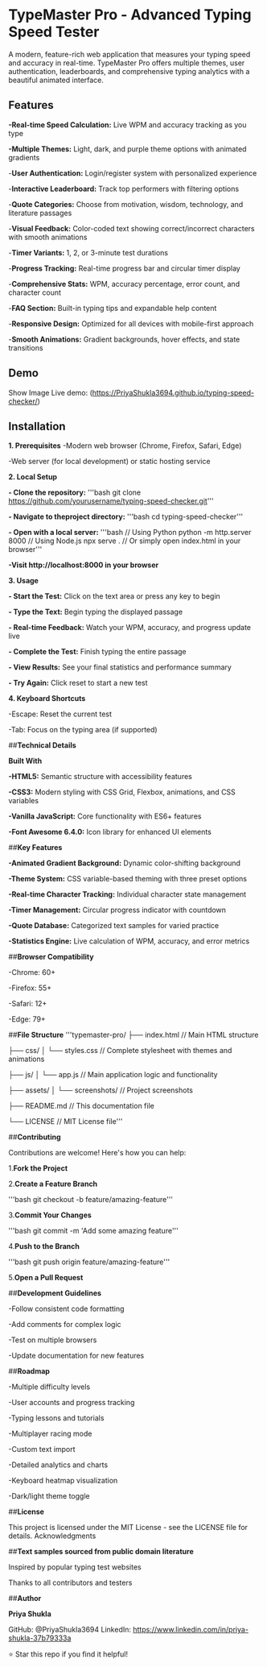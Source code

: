 # **TypeMaster Pro - Advanced Typing Speed Tester**
A modern, feature-rich web application that measures your typing speed and accuracy in real-time. TypeMaster Pro offers multiple themes, user authentication, leaderboards, and comprehensive typing analytics with a beautiful animated interface.

## **Features**

**-Real-time Speed Calculation:** Live WPM and accuracy tracking as you type

**-Multiple Themes:** Light, dark, and purple theme options with animated gradients

-**User Authentication:** Login/register system with personalized experience

-**Interactive Leaderboard:** Track top performers with filtering options

-**Quote Categories:** Choose from motivation, wisdom, technology, and literature passages

-**Visual Feedback:** Color-coded text showing correct/incorrect characters with smooth animations

-**Timer Variants:** 1, 2, or 3-minute test durations

-**Progress Tracking:** Real-time progress bar and circular timer display

-**Comprehensive Stats:** WPM, accuracy percentage, error count, and character count

-**FAQ Section:** Built-in typing tips and expandable help content

-**Responsive Design:** Optimized for all devices with mobile-first approach

-**Smooth Animations:** Gradient backgrounds, hover effects, and state transitions

## **Demo**
Show Image
Live demo: (https://PriyaShukla3694.github.io/typing-speed-checker/)


## **Installation**

 **1. Prerequisites**
-Modern web browser (Chrome, Firefox, Safari, Edge)

-Web server (for local development) or static hosting service

 **2. Local Setup**
 
**- Clone the repository:**
'''bash
   git clone https://github.com/yourusername/typing-speed-checker.git'''

**- Navigate to theproject directory:**
'''bash
   cd typing-speed-checker'''

**- Open with a local server:**
'''bash
// Using Python
python -m http.server 8000
// Using Node.js
npx serve .
// Or simply open index.html in your browser'''

**-Visit http://localhost:8000 in your browser**

 **3. Usage**

**- Start the Test:** Click on the text area or press any key to begin

**- Type the Text:** Begin typing the displayed passage

**- Real-time Feedback:** Watch your WPM, accuracy, and progress update live

**- Complete the Test:** Finish typing the entire passage

**- View Results:** See your final statistics and performance summary

**- Try Again:** Click reset to start a new test

**4. Keyboard Shortcuts**

-Escape: Reset the current test

-Tab: Focus on the typing area (if supported)

##**Technical Details**

**Built With**

**-HTML5:** Semantic structure with accessibility features

**-CSS3:** Modern styling with CSS Grid, Flexbox, animations, and CSS variables

**-Vanilla JavaScript:** Core functionality with ES6+ features

**-Font Awesome 6.4.0:** Icon library for enhanced UI elements

##**Key Features**

**-Animated Gradient Background:** Dynamic color-shifting background

**-Theme System:** CSS variable-based theming with three preset options

**-Real-time Character Tracking:** Individual character state management

**-Timer Management:** Circular progress indicator with countdown

**-Quote Database:** Categorized text samples for varied practice

**-Statistics Engine:** Live calculation of WPM, accuracy, and error metrics

##**Browser Compatibility**

-Chrome: 60+

-Firefox: 55+

-Safari: 12+

-Edge: 79+

##**File Structure**
'''typemaster-pro/
├── index.html              // Main HTML structure

├── css/
│   └── styles.css          // Complete stylesheet with themes and animations

├── js/
│   └── app.js              // Main application logic and functionality

├── assets/
│   └── screenshots/        // Project screenshots

├── README.md               // This documentation file

└── LICENSE                 // MIT License file'''


##**Contributing**

Contributions are welcome! Here's how you can help:

1.**Fork the Project**

2.**Create a Feature Branch**

'''bash
    git checkout -b feature/amazing-feature'''

3.**Commit Your Changes**

'''bash
    git commit -m 'Add some amazing feature'''

4.**Push to the Branch**

'''bash
   git push origin feature/amazing-feature'''

5.**Open a Pull Request**

##**Development Guidelines**

-Follow consistent code formatting

-Add comments for complex logic

-Test on multiple browsers

-Update documentation for new features

##**Roadmap**

 -Multiple difficulty levels
 
 -User accounts and progress tracking
 
 -Typing lessons and tutorials
 
 -Multiplayer racing mode
 
 -Custom text import
 
 -Detailed analytics and charts
 
 -Keyboard heatmap visualization
 
 -Dark/light theme toggle

##**License**

This project is licensed under the MIT License - see the LICENSE file for details.
Acknowledgments

##**Text samples sourced from public domain literature**

Inspired by popular typing test websites

Thanks to all contributors and testers

##**Author**

**Priya Shukla**

GitHub: @PriyaShukla3694
LinkedIn: https://www.linkedin.com/in/priya-shukla-37b79333a


⭐ Star this repo if you find it helpful!
